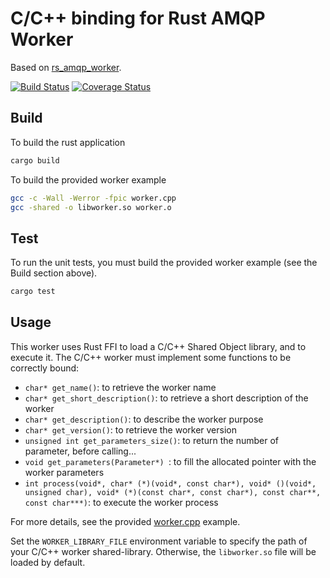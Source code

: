 # C/C++ binding for Rust AMQP Worker
Based on [rs_amqp_worker](https://github.com/media-cloud-ai/rs_amqp_worker).

[![Build Status](https://travis-ci.org/media-cloud-ai/c_amqp_worker.svg?branch=master)](https://travis-ci.org/media-cloud-ai/c_amqp_worker)
[![Coverage Status](https://coveralls.io/repos/github/media-cloud-ai/c_amqp_worker/badge.svg?branch=master)](https://coveralls.io/github/media-cloud-ai/c_amqp_worker?branch=master)

## Build
To build the rust application
```bash
cargo build
```

To build the provided worker example
```bash
gcc -c -Wall -Werror -fpic worker.cpp
gcc -shared -o libworker.so worker.o
```

## Test
To run the unit tests, you must build the provided worker example (see the Build section above).
```bash
cargo test
```
## Usage

This worker uses Rust FFI to load a C/C++ Shared Object library, and to execute it. The C/C++ worker must implement some functions to be correctly bound:

 * `char* get_name()`: to retrieve the worker name
 * `char* get_short_description()`: to retrieve a short description of the worker
 * `char* get_description()`: to describe the worker purpose
 * `char* get_version()`: to retrieve the worker version
 * `unsigned int get_parameters_size()`: to return the number of parameter, before calling...
 * `void get_parameters(Parameter*) `: to fill the allocated pointer with the worker parameters
 * `int process(void*, char* (*)(void*, const char*), void* ()(void*, unsigned char), void* (*)(const char*, const char*), const char**, const char***)`: to execute the worker process

For more details, see the provided [worker.cpp](worker.cpp) example.

Set the `WORKER_LIBRARY_FILE` environment variable to specify the path of your C/C++ worker shared-library. Otherwise, the `libworker.so` file will be loaded by default.
